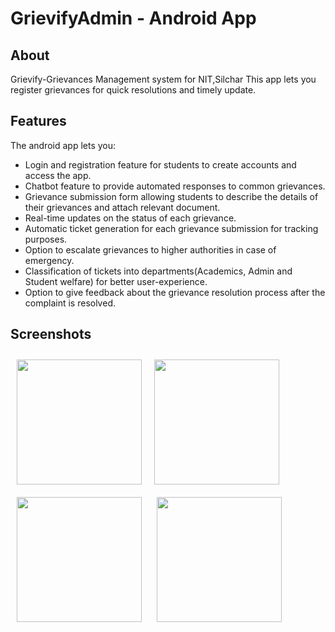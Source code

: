 # GrievifyAdmin - Android App

## About

Grievify-Grievances Management system for NIT,Silchar
This app lets you register grievances for quick resolutions and timely update.

## Features

The android app lets you:

- Login and registration feature for students to create accounts and access the app.
- Chatbot feature to provide automated responses to common grievances.
- Grievance submission form allowing students to describe the details of their grievances and attach relevant document.
- Real-time updates on the status of each grievance.
- Automatic ticket generation for each grievance submission for tracking purposes.
- Option to escalate grievances to higher authorities in case of emergency.
- Classification of tickets into departments(Academics, Admin and Student welfare) for better user-experience.
- Option to give feedback about the grievance resolution process after the complaint is resolved.

## Screenshots

[<img src="https://raw.githubusercontent.com/navneet098/Grievify/main/readme/Screenshot_2023-04-07-14-26-35-378_com.example.grievify.jpg" align="left"
width="200"
    hspace="10" vspace="10">](/readme/1.png)
[<img src="https://raw.githubusercontent.com/navneet098/Grievify/main/readme/Screenshot_2023-04-07-14-26-30-311_com.example.grievify.jpg" align="center"
width="200"
    hspace="10" vspace="10">](/readme/2.png)
[<img src="https://raw.githubusercontent.com/navneet098/Grievify/main/readme/Screenshot_2023-04-06-18-52-43-165_com.example.grievify.jpg" align="center"
width="200"
    hspace="10" vspace="10">](/readme/3.png)
[<img src="https://raw.githubusercontent.com/navneet098/Grievify/main/readme/Screenshot_2023-04-06-19-57-07-441_com.example.grievify.jpg" align="center"
width="200"
    hspace="10" vspace="10">](/readme/4.png)
